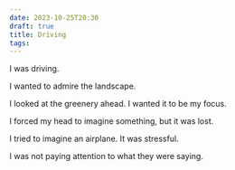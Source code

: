 ```yaml
---
date: 2023-10-25T20:30
draft: true
title: Driving
tags:
---
```

I was driving.

I wanted to admire the landscape.

I looked at the greenery ahead. I wanted it to be my focus.

I forced my head to imagine something, but it was lost.

I tried to imagine an airplane. It was stressful.

I was not paying attention to what they were saying.

